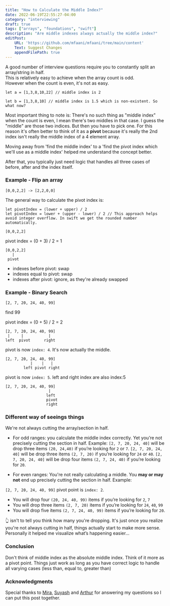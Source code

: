 ```yaml
---
title: "How to Calculate the Middle Index?"
date: 2022-06-19T22:55:27-04:00
category: "interviewing"
draft: true
tags: ["arrays", "foundations", "swift"]
description: "Are middle indexes always actually the middle index?"
editPost:
    URL: 'https://github.com/mfaani/mfaani/tree/main/content'
    Text: Suggest Changes
    appendFilePath: true
---
```


A good number of interview questions require you to constantly split an array/string in half.  
This is relatively easy to achieve when the array count is odd.  
However when the count is even, it's not as easy. 

```
let a = [1,3,8,10,22] // middle index is 2
```

```
let b = [1,3,8,10] // middle index is 1.5 which is non-existent. So what now?
```

Most important thing to note is: There's no such thing as "middle index" when the count is even, I mean there's two middles in that case. I guess the "middle" are those two indices.‌‌ ‌But then you have to pick one. For this reason it's often better to think of it as a **pivot** because it's really the 2nd index isn't really the middle index of a 4 element array. 

Moving away from 'find the middle index' to a 'find the pivot index which we'll use as a middle index' helped me understand the concept better.

After that, you typically just need logic that handles all three cases of before, after and the index itself. 

### Example - Flip an array

```
[0,0,2,2] -> [2,2,0,0]
```

The general way to calculate the pivot index is: 

```
let pivotIndex = (lower + upper) / 2 
let pivotIndex = lower + (upper - lower) / 2 // This approach helps avoid integer overflow. In swift we get the rounded number automatically.
```

```
[0,0,2,2]
```

pivot index = (0 + 3) / 2 = 1

```
[0,0,2,2]
   |
 pivot
```

- indexes before pivot: swap 
- indexes equal to pivot: swap 
- indexes after pivot: ignore, as they're already swapped

### Example - Binary Search

```
[2, 7, 20, 24, 40, 99]
```

find 99

pivot index = (0 + 5) / 2 = 2

```
[2, 7, 20, 24, 40, 99]
 |     |           |
left  pivot      right
```

pivot is now `index: 4`. It's now actually the middle. 

```
[2, 7, 20, 24, 40, 99]
           |    |   |
        left pivot right
```

pivot is now `index: 5`. left and right index are also index:5

```
[2, 7, 20, 24, 40, 99]
                   | 
                  left
                  pivot
                  right
```

### Different way of seeings things

We're not always cutting the array/section in half. 

- For odd ranges: you calculate the middle index correctly. Yet you’re not precisely cutting the section in half. Example: 
`[2, 7, 20, 24, 40]` will be drop three items `(20, 24,40)` if you’re looking for `2` or `7`.
`[2, 7, 20, 24, 40]` will be drop three items `(2, 7, 20)` if you’re looking for `24` or `40`.
`[2, 7, 20, 24, 40]` will be drop four items `(2, 7, 24, 40)` if you’re looking for `20`.

- For even ranges: You're not really calculating a middle. You **may or may not** end up precisely cutting the section in half. Example: 

`[2, 7, 20, 24, 40, 99]` pivot point is `index: 2`.  

- You will drop four `(20, 24, 40, 99)` items if you’re looking for `2`, `7`
- You will drop three items `(2, 7, 20)` items if you’re looking for `24`, `40`, `99`
- You will drop five items `(2, 7, 24, 40, 99)` items if you’re looking for `20`.

👆 isn't to tell you think how many you're dropping. It's just once you realize you're not always cutting in half, things actually start to make more sense. Personally it helped me visualize what’s happening easier…

### Conclusion

Don't think of middle index as the absolute middle index. Think of it more as a pivot point. 
Things just work as long as you have correct logic to handle all varying cases (less than, equal to, greater than)

### Acknowledgments

Special thanks to [Mira](https://twitter.com/andThenMira), [Suyash](https://twitter.com/suyashsrijan) and [Arthur](https://twitter.com/art_garzajr) for answering my questions so I can put this post together. 